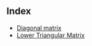 ## Index

* [Diagonal matrix](./Diagonal_Matrix.md)
* [Lower Triangular Matrix](./Lower_Triangular.md)

